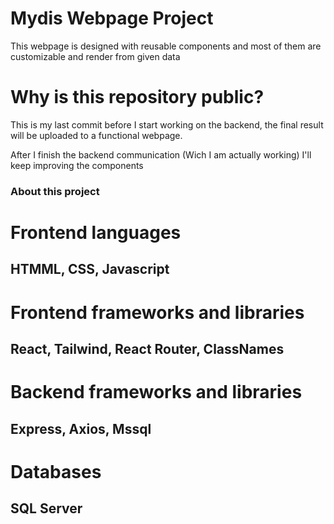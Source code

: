 # Mydis Webpage Project
 This webpage is designed with reusable components and most of them are customizable and render from given data

# Why is this repository public?
This is my last commit before I start working on the backend, the final result will be uploaded to a functional webpage.

After I finish the backend communication (Wich I am actually working) I'll keep improving the components

### About this project

<h1>Frontend languages</h1>
<h2>HTMML, CSS, Javascript</h2>

<h1>Frontend frameworks and libraries</h1>
<h2>React, Tailwind, React Router, ClassNames</h2>


<h1>Backend frameworks and libraries</h1>
<h2>Express, Axios, Mssql</h2>

<h1>Databases</h1>
<h2>SQL Server</h2>
